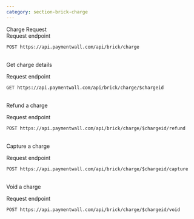 ```yaml
---
category: section-brick-charge
---
```

Charge Request
<br>
Request endpoint
```
POST https://api.paymentwall.com/api/brick/charge
```

<br>
Get charge details

Request endpoint
```
GET https://api.paymentwall.com/api/brick/charge/$chargeid
```

<br>
Refund a charge

Request endpoint
```
POST https://api.paymentwall.com/api/brick/charge/$chargeid/refund
```

<br>
Capture a charge

Request endpoint
```
POST https://api.paymentwall.com/api/brick/charge/$chargeid/capture
```

<br>
Void a charge

Request endpoint
```
POST https://api.paymentwall.com/api/brick/charge/$chargeid/void
```

